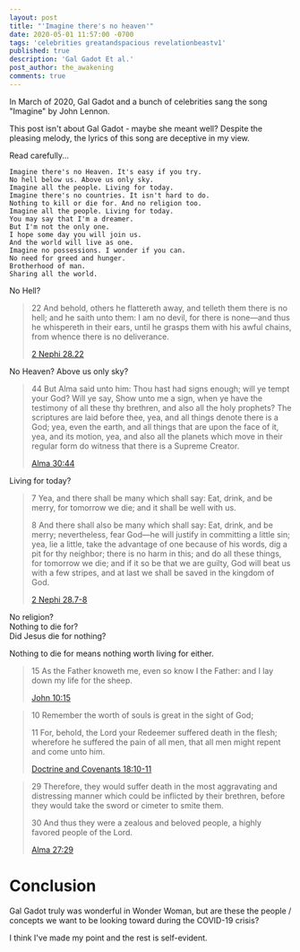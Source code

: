 ```yaml
---
layout: post
title: "'Imagine there's no heaven'"
date: 2020-05-01 11:57:00 -0700
tags: 'celebrities greatandspacious revelationbeastv1'
published: true
description: 'Gal Gadot Et al.'
post_author: the_awakening
comments: true
---
```


In March of 2020, Gal Gadot and a bunch of celebrities sang the song "Imagine" by John Lennon.

This post isn't about Gal Gadot - maybe she meant well? Despite the pleasing melody, the lyrics of this song are deceptive in my view.

Read carefully...

```
Imagine there's no Heaven. It's easy if you try.
No hell below us. Above us only sky.
Imagine all the people. Living for today.
Imagine there's no countries. It isn't hard to do.
Nothing to kill or die for. And no religion too.
Imagine all the people. Living for today.
You may say that I'm a dreamer.
But I'm not the only one.
I hope some day you will join us.
And the world will live as one.
Imagine no possessions. I wonder if you can.
No need for greed and hunger.
Brotherhood of man.
Sharing all the world.
```

<div class="b cb5">
	No Hell?
</div>

> 22 And behold, others he flattereth away, and telleth them there is no hell; and he saith unto them: I am no devil, for there is none—and thus he whispereth in their ears, until he grasps them with his awful chains, from whence there is no deliverance.
> 
> [2 Nephi 28.22](https://www.churchofjesuschrist.org/study/scriptures/bofm/2-ne/28.22?lang=eng#p22)

<div class="b cb4">
	No Heaven? Above us only sky?
</div>

> 44 But Alma said unto him: Thou hast had signs enough; will ye tempt your God? Will ye say, Show unto me a sign, when ye have the testimony of all these thy brethren, and also all the holy prophets? The scriptures are laid before thee, yea, and all things denote there is a God; yea, even the earth, and all things that are upon the face of it, yea, and its motion, yea, and also all the planets which move in their regular form do witness that there is a Supreme Creator.
> 
> [Alma 30:44](https://www.churchofjesuschrist.org/study/scriptures/bofm/alma/30.44?lang=eng#44)

<div class="b cb4">
	Living for today?
</div>

> 7 Yea, and there shall be many which shall say: Eat, drink, and be merry, for tomorrow we die; and it shall be well with us.
> 
> 8 And there shall also be many which shall say: Eat, drink, and be merry; nevertheless, fear God—he will justify in committing a little sin; yea, lie a little, take the advantage of one because of his words, dig a pit for thy neighbor; there is no harm in this; and do all these things, for tomorrow we die; and if it so be that we are guilty, God will beat us with a few stripes, and at last we shall be saved in the kingdom of God.
> 
> [2 Nephi 28.7-8](https://www.churchofjesuschrist.org/study/scriptures/bofm/2-ne/28.7-8?lang=eng#6)

<div class="b cb3">
	No religion?
	<br>
	Nothing to die for?
	<br>
	Did Jesus die for nothing?
</div>

Nothing to die for means nothing worth living for either.

> 15 As the Father knoweth me, even so know I the Father: and I lay down my life for the sheep.
> 
> [John 10:15](https://www.churchofjesuschrist.org/study/scriptures/nt/john/10.15?lang=eng#14)

> 10 Remember the worth of souls is great in the sight of God;
> 
> 11 For, behold, the Lord your Redeemer suffered death in the flesh; wherefore he suffered the pain of all men, that all men might repent and come unto him.
> 
> [Doctrine and Covenants 18:10-11](https://www.churchofjesuschrist.org/study/scriptures/dc-testament/dc/18.10-11?lang=eng#9)

> 29 Therefore, they would suffer death in the most aggravating and distressing manner which could be inflicted by their brethren, before they would take the sword or cimeter to smite them.
> 
> 30 And thus they were a zealous and beloved people, a highly favored people of the Lord.
> 
> [Alma 27:29](https://www.churchofjesuschrist.org/study/scriptures/bofm/alma/27.29?lang=eng&clang=eng#p29)

# Conclusion

Gal Gadot truly was wonderful in Wonder Woman, but are these the people / concepts we want to be looking toward during the COVID-19 crisis?

I think I've made my point and the rest is self-evident.